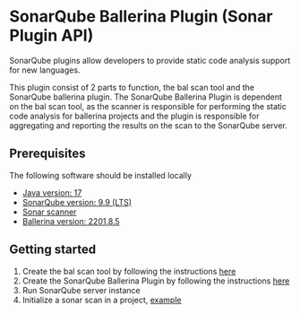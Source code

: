 # SonarQube Ballerina Plugin (Sonar Plugin API)

SonarQube plugins allow developers to provide static code analysis support for new languages.

This plugin consist of 2 parts to function, the bal scan tool and the SonarQube ballerina plugin.
The SonarQube Ballerina Plugin is dependent on the bal scan tool, as the scanner is responsible
for performing the static code analysis for ballerina projects and the plugin is responsible for
aggregating and reporting the results on the scan to the SonarQube server.

## Prerequisites

The following software should be installed locally

- [Java version: 17](https://adoptium.net/temurin/releases/?version=17)
- [SonarQube version: 9.9 (LTS)](https://www.sonarsource.com/products/sonarqube/downloads/lts/9-9-lts)
- [Sonar scanner](https://docs.sonarsource.com/sonarqube/9.9/analyzing-source-code/scanners/sonarscanner/)
- [Ballerina version: 2201.8.5](https://ballerina.io/downloads/archived/#swan-lake-archived-versions)

## Getting started

1. Create the bal scan tool by following the
   instructions [here](https://github.com/Xenowa/sonar-ballerina/tree/main/ScanCommand)
2. Create the SonarQube Ballerina Plugin by following the
   instructions [here](https://github.com/Xenowa/sonar-ballerina/tree/main/sonar-ballerina-plugin)
3. Run SonarQube server instance
4. Initialize a sonar scan in a project, [example](https://github.com/SonarDance/SonarQube-scans-testing)
